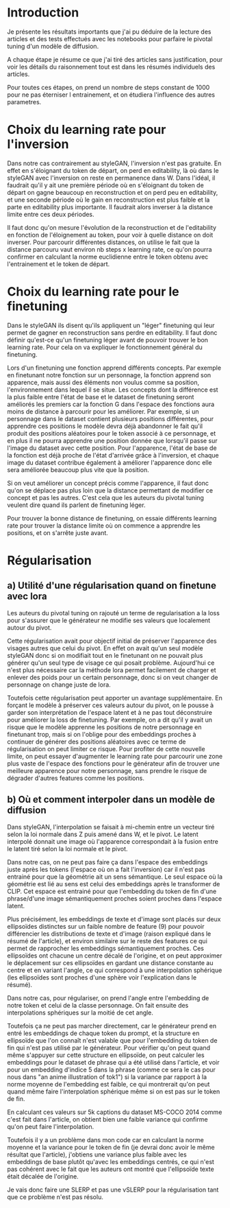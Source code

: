# Introduction

Je présente les résultats importants que j'ai pu déduire de la lecture des articles et des tests effectués avec les notebooks pour parfaire le pivotal tuning d'un modèle de diffusion. 

A chaque étape je résume ce que j'ai tiré des articles sans justification, pour voir les détails du raisonnement tout est dans les résumés individuels des articles.

Pour toutes ces étapes, on prend un nombre
de steps constant de 1000 pour ne pas
éterniser l entrainement, et on étudiera 
l'influence des autres parametres.

# Choix du learning rate pour l'inversion

Dans notre cas contrairement
au styleGAN,
l'inversion n'est pas gratuite. En effet en s'éloignant du token de départ, on perd en editability, là où dans le styleGAN avec l'inversion on reste en permanence dans W. Dans l'idéal, il faudrait qu'il y ait une première période où en s'éloignant du token de 
départ on gagne beaucoup en reconstruction et on perd peu en editability, et une seconde période où le gain en reconstruction est plus
faible et la parte en editability plus importante. Il faudrait alors inverser à la distance limite entre ces deux périodes.

Il faut donc qu'on mesure l'évolution de la reconstruction et de l'editability en fonction de l'éloignement au token, pour voir à quelle distance on doit inverser. Pour parcourir différentes distances, on utilise le fait que la distance parcouru vaut environ nb steps x learning rate, ce qu'on pourra confirmer en calculant la norme euclidienne entre le token obtenu avec l'entrainement et le token de départ. 

# Choix du learning rate pour le finetuning

Dans le styleGAN ils disent qu'ils 
appliquent un "léger" finetuning qui
leur permet de gagner en reconstruction
sans perdre en editability. Il faut donc définir qu'est-ce qu'un finetuning léger
avant de pouvoir trouver le bon learning
rate. Pour cela on va expliquer le fonctionnement général du finetuning.

Lors d'un finetuning une fonction apprend différents concepts. Par exemple en finetunant notre fonction sur un personnage, la fonction apprend son apparence, mais aussi des éléments non voulus comme sa position, l'environnement dans lequel il se situe. Les concepts dont la différence est la plus faible entre l'état de base et le dataset de finetuning seront améliorés les premiers car la fonction G dans l'espace des fonctions aura moins de distance à parcourir pour les améliorer. Par exemple, si un personnage dans le dataset contient plusieurs positions différentes, pour apprendre ces positions le modèle devra déjà abandonner le fait qu'il produit des positions aléatoires pour le token associé à ce personnage, et en plus il ne pourra apprendre une position donnée que lorsqu'il passe sur l'image du dataset avec cette position. Pour l'apparence, l'état de base de la fonction est déjà proche de l'état d'arrivée grâce à l'inversion, et chaque image du dataset contribue également à améliorer l'apparence donc elle sera améliorée beaucoup plus vite que la position.

Si on veut améliorer un concept précis comme l'apparence, il faut donc qu'on se déplace pas plus loin que la distance permettant de modifier ce concept et pas les autres. C'est cela que les auteurs du pivotal tuning veulent dire quand ils parlent de finetuning léger. 

Pour trouver la bonne distance de finetuning, on essaie différents learning rate pour trouver la distance limite où
on commence a apprendre les positions, et on s'arrête juste avant.


# Régularisation

## a) Utilité d'une régularisation quand on finetune avec lora

Les auteurs du pivotal tuning on rajouté un terme de regularisation a la loss
pour s'assurer que le générateur ne modifie
ses valeurs que localement autour du pivot.

Cette régularisation avait pour objectif initial de préserver l'apparence des visages autres que celui du pivot. En effet on avait qu'un seul modèle styleGAN donc si on modifiait tout en le finetunant on ne pouvait plus générer qu'un seul type de visage ce qui posait problème. Aujourd'hui ce n'est plus nécessaire car la méthode lora permet facilement de charger et enlever des poids pour un certain personnage, donc si on veut changer de personnage on change juste de lora.

Toutefois cette régularisation peut apporter un avantage supplémentaire. En forçant le modèle à préserver ces valeurs autour du pivot, 
on le pousse à garder son interprétation de l'espace latent et à ne pas tout déconstruire pour améliorer la loss de finetuning. Par exemple, on a dit qu'il y avait un risque que le modèle apprenne les positions de notre personnage en finetunant trop, mais si on l'oblige
pour des embeddings proches à continuer de générer des positions aléatoires avec ce terme de régularisation on peut limiter ce risque.
Pour profiter de cette nouvelle limite, on peut essayer d'augmenter le learning rate pour parcourir une zone plus vaste de l'espace des
fonctions pour le générateur afin de trouver une meilleure apparence pour notre personnage, sans prendre le risque de dégrader d'autres features comme les positions.

## b) Où et comment interpoler dans un modèle de diffusion

Dans styleGAN, l'interpolation se faisait à mi-chemin entre un vecteur tiré selon la loi normale dans Z puis amené dans W, et le pivot.
Le latent interpolé donnait une image où l'apparence correspondait à la fusion entre le latent tiré selon la loi normale et le pivot.

Dans notre cas, on ne peut pas faire ça dans l'espace des embeddings juste après les tokens (l'espace où on a fait l'inversion)  car il n'est pas entrainé pour que la géométrie
ait un sens sémantique. Le seul espace où la géométrie est lié au sens est celui des embeddings après le transformer de CLIP. Cet espace
est entrainé pour que l'embedding du token de fin d'une phrase/d'une image sémantiquement proches soient proches dans l'espace latent.

Plus précisément, les embeddings de texte et d'image sont placés sur deux ellipsoïdes distinctes sur un faible nombre de feature (9) pour pouvoir différencier les distributions de texte et d'image (raison expliqué dans le résumé de l'article), et environ similaire sur le reste des features ce qui permet de rapprocher les embeddings sémantiquement proches. Ces ellipsoïdes ont chacune un centre décalé de l'origine, et on peut approximer le déplacement sur
ces ellipsoïdes en gardant une distance constante au centre et en variant l'angle, ce qui correspond à une interpolation sphérique (les ellipsoïdes sont proches d'une sphère voir l'explication dans le résumé).

Dans notre cas, pour régulariser, on prend l'angle entre l'embedding de notre token et celui de la classe personnage. On fait ensuite des interpolations sphériques sur la moitié de cet angle.

Toutefois ça ne peut pas marcher directement, car le générateur prend en entré les embeddings de chaque token du prompt, et la structure en ellipsoïde que l'on connaît n'est valable que pour l'embedding du token de fin qui n'est pas utilisé par le générateur. Pour vérifier qu'on peut quand même s'appuyer sur cette structure en ellipsoïde, on peut calculer les embeddings pour le dataset de phrase qui a été utilisé dans l'article, et voir pour un embedding d'indice 5 dans la phrase (comme ce sera le cas pour nous dans "an anime illustration of tok1") si la variance par rapport à la norme moyenne de l'embedding est faible, ce qui montrerait qu'on peut quand même faire l'interpolation sphérique même si on est pas sur le token de fin. 

En calculant ces valeurs sur 5k captions du dataset MS-COCO 2014 comme c'est fait dans l'article, on obtient bien une faible variance qui confirme qu'on peut faire l'interpolation.

Toutefois il y a un problème dans mon code car en calculant la norme moyenne et la variance pour le token de fin (je devrai donc avoir le même résultat que l'article), j'obtiens une variance plus faible avec les embeddings de base plutôt qu'avec les embeddings centrés, ce qui n'est pas cohérent avec le fait que les auteurs ont montré que l'ellipsoïde texte était décalée de l'origine.

Je vais donc faire une SLERP et pas une vSLERP pour la régularisation tant que ce problème n'est pas résolu.
